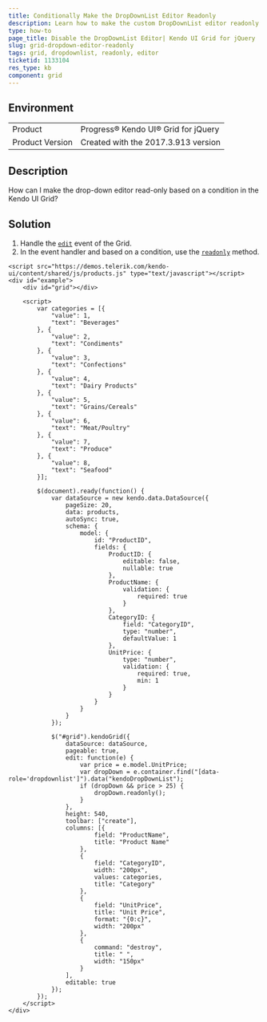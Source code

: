 ```yaml
---
title: Conditionally Make the DropDownList Editor Readonly
description: Learn how to make the custom DropDownList editor readonly in the Kendo UI Grid.
type: how-to
page_title: Disable the DropDownList Editor| Kendo UI Grid for jQuery
slug: grid-dropdown-editor-readonly
tags: grid, dropdownlist, readonly, editor
ticketid: 1133104
res_type: kb
component: grid
---
```


## Environment

<table>
 <tr>
  <td>Product</td>
  <td>Progress® Kendo UI® Grid for jQuery</td> 
 </tr>
 <tr>
  <td>Product Version</td>
  <td>Created with the 2017.3.913 version</td>
 </tr>
</table>

## Description

How can I make the drop-down editor read-only based on a condition in the Kendo UI Grid?

## Solution

1. Handle the [`edit`](https://docs.telerik.com/kendo-ui/api/javascript/ui/grid/events/edit) event of the Grid.
2. In  the event handler and based on a condition, use the [`readonly`](https://docs.telerik.com/kendo-ui/api/javascript/ui/dropdownlist/methods/readonly) method.

```dojo
<script src="https://demos.telerik.com/kendo-ui/content/shared/js/products.js" type="text/javascript"></script>
<div id="example">
    <div id="grid"></div>

    <script>
        var categories = [{
            "value": 1,
            "text": "Beverages"
        }, {
            "value": 2,
            "text": "Condiments"
        }, {
            "value": 3,
            "text": "Confections"
        }, {
            "value": 4,
            "text": "Dairy Products"
        }, {
            "value": 5,
            "text": "Grains/Cereals"
        }, {
            "value": 6,
            "text": "Meat/Poultry"
        }, {
            "value": 7,
            "text": "Produce"
        }, {
            "value": 8,
            "text": "Seafood"
        }];

        $(document).ready(function() {
            var dataSource = new kendo.data.DataSource({
                pageSize: 20,
                data: products,
                autoSync: true,
                schema: {
                    model: {
                        id: "ProductID",
                        fields: {
                            ProductID: {
                                editable: false,
                                nullable: true
                            },
                            ProductName: {
                                validation: {
                                    required: true
                                }
                            },
                            CategoryID: {
                                field: "CategoryID",
                                type: "number",
                                defaultValue: 1
                            },
                            UnitPrice: {
                                type: "number",
                                validation: {
                                    required: true,
                                    min: 1
                                }
                            }
                        }
                    }
                }
            });

            $("#grid").kendoGrid({
                dataSource: dataSource,
                pageable: true,
                edit: function(e) {
                    var price = e.model.UnitPrice;
                    var dropDown = e.container.find("[data-role='dropdownlist']").data("kendoDropDownList");
                    if (dropDown && price > 25) {
                        dropDown.readonly();
                    }
                },
                height: 540,
                toolbar: ["create"],
                columns: [{
                        field: "ProductName",
                        title: "Product Name"
                    },
                    {
                        field: "CategoryID",
                        width: "200px",
                        values: categories,
                        title: "Category"
                    },
                    {
                        field: "UnitPrice",
                        title: "Unit Price",
                        format: "{0:c}",
                        width: "200px"
                    },
                    {
                        command: "destroy",
                        title: " ",
                        width: "150px"
                    }
                ],
                editable: true
            });
        });
    </script>
</div>
```
